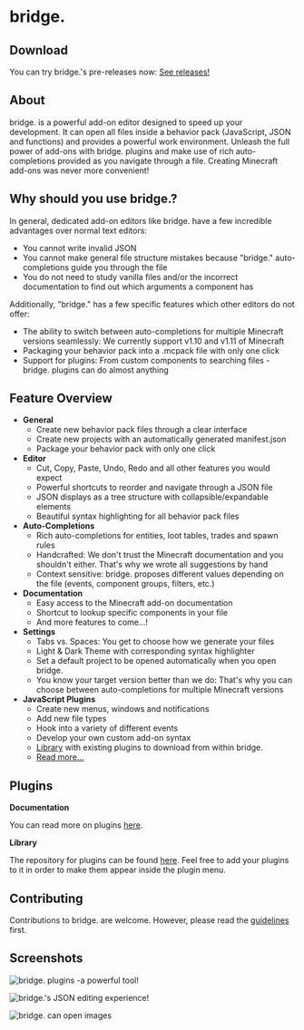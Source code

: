 # bridge.

## Download
You can try bridge.'s pre-releases now: [See releases!](https://github.com/solvedDev/bridge./releases)

## About
bridge. is a powerful add-on editor designed to speed up your development. It can open all files inside a behavior pack (JavaScript, JSON and functions) and provides a powerful work environment.
Unleash the full power of add-ons with bridge. plugins and make use of rich auto-completions provided as you navigate through a file. Creating Minecraft add-ons was never more convenient!

## Why should you use bridge.?
In general, dedicated add-on editors like bridge. have a few incredible advantages over normal text editors:
- You cannot write invalid JSON
- You cannot make general file structure mistakes because "bridge." auto-completions guide you through the file
- You do not need to study vanilla files and/or the incorrect documentation to find out which arguments a component has

Additionally, "bridge." has a few specific features which other editors do not offer:
- The ability to switch between auto-completions for multiple Minecraft versions seamlessly: We currently support v1.10 and v1.11 of Minecraft
- Packaging your behavior pack into a .mcpack file with only one click
- Support for plugins: From custom components to searching files - bridge. plugins can do almost anything

## Feature Overview
- __General__
   - Create new behavior pack files through a clear interface
   - Create new projects with an automatically generated manifest.json
   - Package your behavior pack with only one click
- __Editor__
   - Cut, Copy, Paste, Undo, Redo and all other features you would expect
   - Powerful shortcuts to reorder and navigate through a JSON file
   - JSON displays as a tree structure with collapsible/expandable elements
   - Beautiful syntax highlighting for all behavior pack files
- __Auto-Completions__
   - Rich auto-completions for entities, loot tables, trades and spawn rules
   - Handcrafted: We don't trust the Minecraft documentation and you shouldn't either. That's why we wrote all suggestions by hand
   - Context sensitive: bridge. proposes different values depending on the file (events, component groups, filters, etc.)
- __Documentation__
   - Easy access to the Minecraft add-on documentation
   - Shortcut to lookup specific components in your file
   - And more features to come...!
- __Settings__
   - Tabs vs. Spaces: You get to choose how we generate your files
   - Light & Dark Theme with corresponding syntax highlighter
   - Set a default project to be opened automatically when you open bridge.
   - You know your target version better than we do: That's why you can choose between auto-completions for multiple Minecraft versions
- __JavaScript Plugins__
   - Create new menus, windows and notifications
   - Add new file types
   - Hook into a variety of different events
   - Develop your own custom add-on syntax
   - [Library](https://github.com/solvedDev/bridge-plugins) with existing plugins to download from within bridge.
   - [Read more...](https://github.com/solvedDev/bridge./blob/master/plugins/getting-started.md)

## Plugins
__Documentation__

You can read more on plugins [here](https://github.com/solvedDev/bridge./blob/master/plugins/getting-started.md).

__Library__

The repository for plugins can be found [here](https://github.com/solvedDev/bridge-plugins). Feel free to add your plugins to it in order to make them appear inside the plugin menu.

## Contributing
Contributions to bridge. are welcome. However, please read the [guidelines](https://github.com/solvedDev/bridge./blob/master/CONTRIBUTING.md) first.

## Screenshots
![bridge. plugins -a powerful tool!](https://github.com/solvedDev/bridge./raw/master/images/bridge_plugin.png)

![bridge.'s JSON editing experience!](https://github.com/solvedDev/bridge./raw/master/images/bridge_json.png)

![bridge. can open images](https://github.com/solvedDev/bridge./raw/master/images/bridge_image.png)

